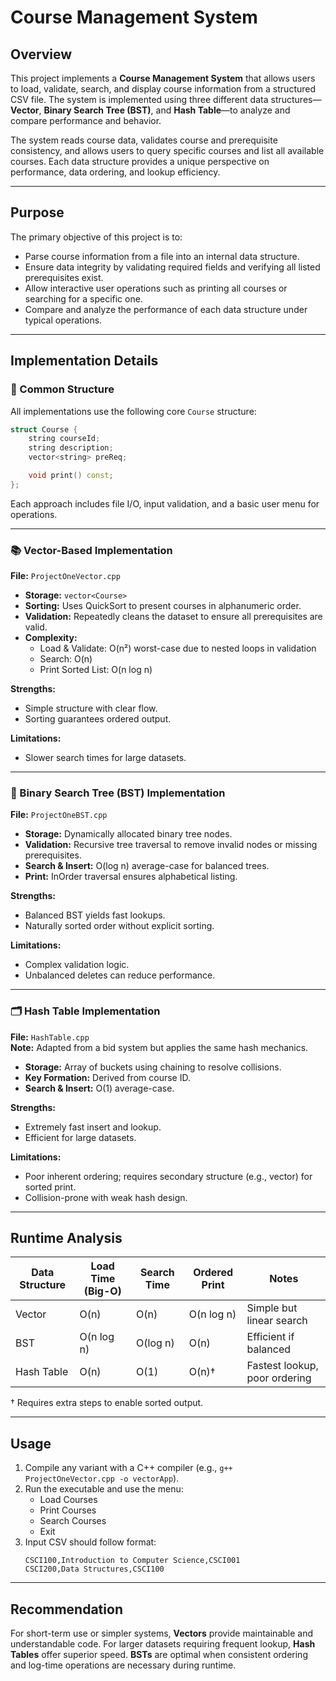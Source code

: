 # Course Management System

## Overview

This project implements a **Course Management System** that allows users to load, validate, search, and display course information from a structured CSV file. The system is implemented using three different data structures—**Vector**, **Binary Search Tree (BST)**, and **Hash Table**—to analyze and compare performance and behavior.

The system reads course data, validates course and prerequisite consistency, and allows users to query specific courses and list all available courses. Each data structure provides a unique perspective on performance, data ordering, and lookup efficiency.

---

## Purpose

The primary objective of this project is to:

- Parse course information from a file into an internal data structure.
- Ensure data integrity by validating required fields and verifying all listed prerequisites exist.
- Allow interactive user operations such as printing all courses or searching for a specific one.
- Compare and analyze the performance of each data structure under typical operations.

---

## Implementation Details

### 🧮 Common Structure

All implementations use the following core `Course` structure:

```cpp
struct Course {
    string courseId;
    string description;
    vector<string> preReq;

    void print() const;
};
```

Each approach includes file I/O, input validation, and a basic user menu for operations.

---

### 📚 Vector-Based Implementation

**File:** `ProjectOneVector.cpp`

- **Storage:** `vector<Course>`
- **Sorting:** Uses QuickSort to present courses in alphanumeric order.
- **Validation:** Repeatedly cleans the dataset to ensure all prerequisites are valid.
- **Complexity:**  
  - Load & Validate: O(n²) worst-case due to nested loops in validation  
  - Search: O(n)  
  - Print Sorted List: O(n log n)

**Strengths:**  
- Simple structure with clear flow.  
- Sorting guarantees ordered output.

**Limitations:**  
- Slower search times for large datasets.

---

### 🌳 Binary Search Tree (BST) Implementation

**File:** `ProjectOneBST.cpp`

- **Storage:** Dynamically allocated binary tree nodes.
- **Validation:** Recursive tree traversal to remove invalid nodes or missing prerequisites.
- **Search & Insert:** O(log n) average-case for balanced trees.
- **Print:** InOrder traversal ensures alphabetical listing.

**Strengths:**  
- Balanced BST yields fast lookups.  
- Naturally sorted order without explicit sorting.

**Limitations:**  
- Complex validation logic.  
- Unbalanced deletes can reduce performance.

---

### 🗂️ Hash Table Implementation

**File:** `HashTable.cpp`  
**Note:** Adapted from a bid system but applies the same hash mechanics.

- **Storage:** Array of buckets using chaining to resolve collisions.
- **Key Formation:** Derived from course ID.
- **Search & Insert:** O(1) average-case.

**Strengths:**  
- Extremely fast insert and lookup.  
- Efficient for large datasets.

**Limitations:**  
- Poor inherent ordering; requires secondary structure (e.g., vector) for sorted print.  
- Collision-prone with weak hash design.

---

## Runtime Analysis

| Data Structure | Load Time (Big-O) | Search Time | Ordered Print | Notes |
|----------------|-------------------|-------------|----------------|-------|
| Vector         | O(n)              | O(n)        | O(n log n)     | Simple but linear search |
| BST            | O(n log n)        | O(log n)    | O(n)           | Efficient if balanced |
| Hash Table     | O(n)              | O(1)        | O(n)†          | Fastest lookup, poor ordering |

† Requires extra steps to enable sorted output.

---

## Usage

1. Compile any variant with a C++ compiler (e.g., `g++ ProjectOneVector.cpp -o vectorApp`).
2. Run the executable and use the menu:
   - Load Courses
   - Print Courses
   - Search Courses
   - Exit
3. Input CSV should follow format:
   ```
   CSCI100,Introduction to Computer Science,CSCI001
   CSCI200,Data Structures,CSCI100
   ```

---

## Recommendation

For short-term use or simpler systems, **Vectors** provide maintainable and understandable code. For larger datasets requiring frequent lookup, **Hash Tables** offer superior speed. **BSTs** are optimal when consistent ordering and log-time operations are necessary during runtime.
